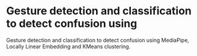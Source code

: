 # Gesture detection and classification to detect confusion using
 Gesture detection and classification to detect confusion using MediaPipe, Locally Linear Embedding and KMeans clustering.
